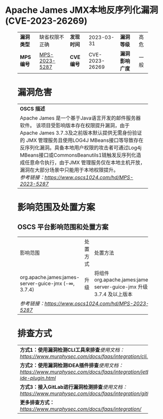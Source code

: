 # Apache James JMX本地反序列化漏洞 (CVE-2023-26269)
<figure class="wp-block-table">
    <table>
        <tbody>
        <tr>
            <td><strong>漏洞类型</strong></td>
            <td>缺省权限不正确</td>
            <td><strong>发现时间</strong></td>
            <td>2023-03-31</td>
            <td><strong>漏洞等级</strong></td>
            <td>高危</td>
        </tr>
        <tr>
            <td><strong>MPS编号</strong></td>
            <td><a href="https://www.oscs1024.com/hd/MPS-2023-5287">MPS-2023-5287</a></td>
            <td><strong>CVE编号</strong></td>
            <td>CVE-2023-26269</td>
            <td><strong>漏洞影响广度</strong></td>
            <td>一般</td>
        </tr>
        </tbody>
    </table>
</figure>


<figure class="wp-block-table">
    <h1 class="wp-block-heading">漏洞危害</h1>
    <table>
        <tbody>
        <tr>
            <td><strong>OSCS 描述</strong></td>
        </tr>
        <tr>
            <td>Apache James 是一个基于Java语言开发的邮件服务器软件。
该项目受影响版本存在权限提升漏洞，由于Apache James  3.7.3及之前版本默认提供无需身份验证的 JMX 管理服务且使用LOG4J MBeans接口等导致存在反序列化漏洞。具备本地用户权限的攻击者可通过Log4j MBeans接口或CommonsBeanutils1链触发反序列化造成任意命令执行，由于JMX 管理服务仅在本地主机开放，漏洞在大部分场景中只能用于本地权限提升。<br><em>参考链接：<a
                    href="https://www.oscs1024.com/hd/MPS-2023-5287">https://www.oscs1024.com/hd/MPS-2023-5287</a></em>
            </td>
        </tr>
        </tbody>
    </table>
</figure>


<figure class="wp-block-table alignleft">
    <h1 class="wp-block-heading">影响范围及处置方案</h1>
    <h2 class="wp-block-heading"><strong>OSCS</strong> <strong>平台影响范围和处置方案</strong></h2>
    <table>
        <tbody>
        <tr>
            <td>影响范围</td>
            <td>处置方式</td>
            <td>处置方法</td>
        </tr>
        <tr><td rowspan="1">org.apache.james:james-server-guice-jmx (-∞, 3.7.4)</td><td>升级</td><td>将组件 org.apache.james:james-server-guice-jmx 升级至 3.7.4 及以上版本</td></tr>
        <tr>
            <td colspan="3"><em>参考链接：</em><em><a
                    href="https://www.oscs1024.com/hd/MPS-2023-5287">https://www.oscs1024.com/hd/MPS-2023-5287</a></em></td>
        </tr>
        </tbody>
    </table>
</figure>


<figure class="wp-block-table">
    <h1 class="wp-block-heading">排查方式</h1>
    <table>
        <tbody>
        <tr>
            <td><strong>方式1：使用漏洞检测CLI工具来排查</strong><em>使用文档：<a
                    href="https://www.murphysec.com/docs/faqs/integration/cli.html">https://www.murphysec.com/docs/faqs/integration/cli.html</a></em>
            </td>
        </tr>
        <tr>
            <td><strong>方式2：使用漏洞检测IDEA插件排查</strong><em>使用文档：<a
                    href="https://www.murphysec.com/docs/faqs/integration/jetbrains-ide-plugin.html">https://www.murphysec.com/docs/faqs/integration/jetbrains-ide-plugin.html</a></em>
            </td>
        </tr>
        <tr>
            <td><strong>方式3：接入GitLab进行漏洞检测排查</strong><em>使用文档：<a
                    href="https://www.murphysec.com/docs/faqs/integration/gitlab.html">https://www.murphysec.com/docs/faqs/integration/gitlab.html</a></em>
            </td>
        </tr>
        <tr>
            <td><strong>更多排查方式：</strong><em><a
                    href="https://www.murphysec.com/docs/faqs/integration/">https://www.murphysec.com/docs/faqs/integration/</a></em>
            </td>
        </tr>
        </tbody>
    </table>
</figure>